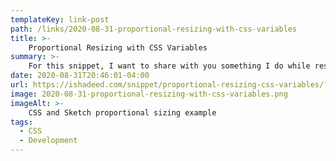 ```yaml
---
templateKey: link-post
path: /links/2020-08-31-proportional-resizing-with-css-variables
title: >-
    Proportional Resizing with CSS Variables
summary: >-
    For this snippet, I want to share with you something I do while resizing elements in the browser DevTools. Let’s suppose that you’re implementing a design in HTML & CSS, and you want to experiment with an icon’s width and height. 
date: 2020-08-31T20:46:01-04:00
url: https://ishadeed.com/snippet/proportional-resizing-css-variables/?ref=sidebar
image: 2020-08-31-proportional-resizing-with-css-variables.png
imageAlt: >-
    CSS and Sketch proportional sizing example
tags:
  - CSS
  - Development
---
```

